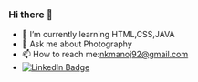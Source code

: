 ### Hi there 👋

- 🌱 I’m currently learning HTML,CSS,JAVA
- 💬 Ask me about Photography
- 📫 How to reach me:nkmanoj92@gmail.com
- [![LinkedIn Badge](https://img.shields.io/badge/LinkedIn-Profile-informational?style=flat&logo=linkedin&logoColor=white&color=0D76A8)](https://www.linkedin.com/in/manoj-mahesh-naik-35a718202/)
